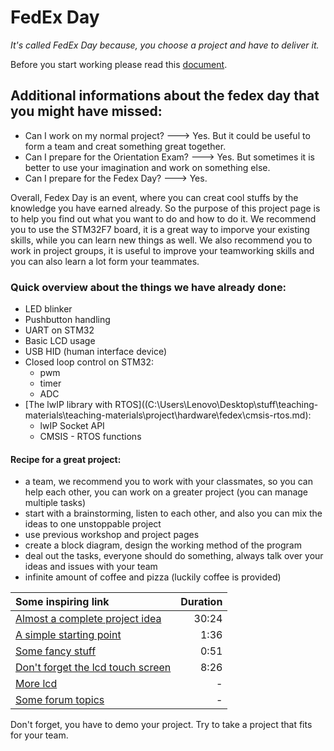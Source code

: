# FedEx Day

*It's called FedEx Day because, you choose a project and have to deliver it.*

Before you start working please read this [document](https://docs.google.com/document/d/1FNR_Jm0eEhtq7Z_DPYTfiqPqFVs8z5YOxRZyW_Lzf28/edit#).

## Additional informations about the fedex day that you might have missed:
- Can I work on my normal project? ---> Yes. But it could be useful to form a team and creat something great together.
- Can I prepare for the Orientation Exam? ---> Yes. But sometimes it is better to use your imagination and work on something else.
- Can I prepare for the Fedex Day? ---> Yes.

Overall, Fedex Day is an event, where you can creat cool stuffs by the knowledge you have earned already. So the purpose of this
project page is to help you find out what you want to do and how to do it. We recommend you to use the STM32F7 board, it is a great way
to imporve your existing skills, while you can learn new things as well. We also recommend you to work in project groups,
it is useful to improve your teamworking skills and you can also learn a lot form your teammates.

### Quick overview about the things we have already done:
- LED blinker
- Pushbutton handling
- UART on STM32
- Basic LCD usage
- USB HID (human interface device)
- Closed loop control on STM32:
    - pwm
    - timer
    - ADC
- [The lwIP library with RTOS]((C:\Users\Lenovo\Desktop\stuff\teaching-materials\teaching-materials\project\hardware\fedex\cmsis-rtos.md):
    - lwIP Socket API
    - CMSIS - RTOS functions

#### Recipe for a great project:
- a team, we recommend you to work with your classmates, so you can help each other, you can work
on a greater project (you can manage multiple tasks)
- start with a brainstorming, listen to each other, and also you can mix the ideas to one unstoppable project
- use previous workshop and project pages
- create a block diagram, design the working method of the program
- deal out the tasks, everyone should do something, always talk over your ideas and issues with your team
- infinite amount of coffee and pizza (luckily coffee is provided)

| Some inspiring link | Duration |
|:---------|-----:|
| [Almost a complete project idea](https://www.youtube.com/watch?v=lbca4T4oXWk) | 30:24 |
| [A simple starting point](https://www.youtube.com/watch?v=Cra98PCRpGI)|1:36|
| [Some fancy stuff](https://www.youtube.com/watch?v=Hg7-K06FhcI) | 0:51 |
|[Don't forget the lcd touch screen](https://www.youtube.com/watch?v=BJ6oXZlA7X8)|8:26 |
|[More lcd](http://www.embedded-wizard.de/)| -|
|[Some forum topics](http://www.openstm32.org/tiki-view_forum.php?forumId=7)|-|



Don't forget, you have to demo your project. Try to take a project that fits for your team.
